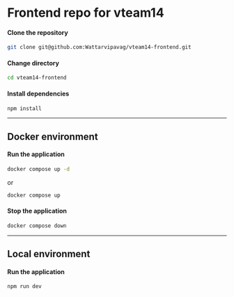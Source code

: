 # Frontend repo for vteam14

#### **Clone the repository**

```bash
git clone git@github.com:Wattarvipavag/vteam14-frontend.git
```

#### **Change directory**

```bash
cd vteam14-frontend
```

#### **Install dependencies**

```bash
npm install
```

---

## **Docker environment**

#### **Run the application**

```bash
docker compose up -d
```

or

```bash
docker compose up
```

#### **Stop the application**

```bash
docker compose down
```

---

## **Local environment**

#### **Run the application**

```bash
npm run dev
```
